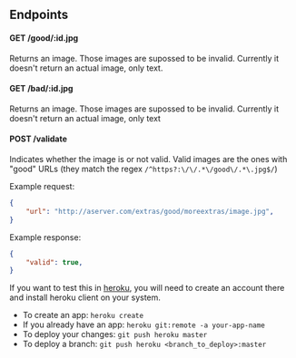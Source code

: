 ## Endpoints

#### **GET /good/:id.jpg**
Returns an image. Those images are supossed to be invalid.
Currently it doesn't return an actual image, only text.

#### **GET /bad/:id.jpg**
Returns an image. Those images are supossed to be invalid.
Currently it doesn't return an actual image, only text

#### **POST /validate**
Indicates whether the image is or not valid. Valid images are the ones with "good" URLs (they match the regex `/^https?:\/\/.*\/good\/.*\.jpg$/`)

Example request:
```json
{
	"url": "http://aserver.com/extras/good/moreextras/image.jpg",
}
```
Example response:
```json
{
	"valid": true,
}
```

If you want to test this in [heroku](https://heroku.com/), you will need to create an account there and install heroku client on your system.

- To create an app: `heroku create`
- If you already have an app: `heroku git:remote -a your-app-name`
- To deploy your changes: `git push heroku master`
- To deploy a branch: `git push heroku <branch_to_deploy>:master`
